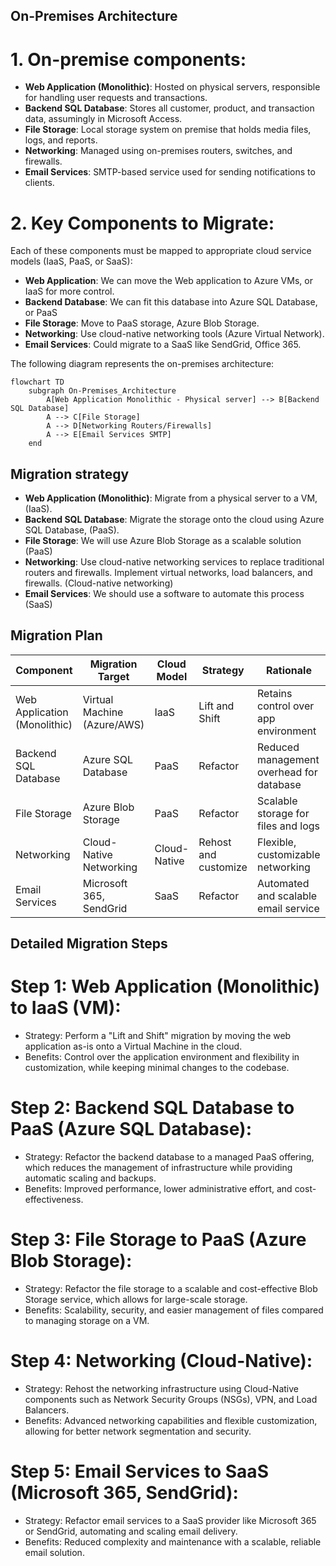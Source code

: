 ## On-Premises Architecture

# 1. On-premise components:

- **Web Application (Monolithic)**: Hosted on physical servers, responsible for handling user requests and transactions.
- **Backend SQL Database**: Stores all customer, product, and transaction data, assumingly in Microsoft Access.
- **File Storage**: Local storage system on premise that holds media files, logs, and reports.
- **Networking**: Managed using on-premises routers, switches, and firewalls.
- **Email Services**: SMTP-based service used for sending notifications to clients.

# 2. Key Components to Migrate: 

Each of these components must be mapped to appropriate cloud service models (IaaS, PaaS, or SaaS):

- **Web Application**: We can move the Web application to Azure VMs, or IaaS for more control.
- **Backend Database**: We can fit this database into Azure SQL Database, or PaaS
- **File Storage**: Move to PaaS storage, Azure Blob Storage.
- **Networking**: Use cloud-native networking tools (Azure Virtual Network).
- **Email Services**: Could migrate to a SaaS like SendGrid, Office 365.

The following diagram represents the on-premises architecture:

```mermaid
flowchart TD
    subgraph On-Premises_Architecture
        A[Web Application Monolithic - Physical server] --> B[Backend SQL Database]
        A --> C[File Storage]
        A --> D[Networking Routers/Firewalls]
        A --> E[Email Services SMTP]
    end
```
## Migration strategy

- **Web Application (Monolithic)**: Migrate from a physical server to a VM, (IaaS).
- **Backend SQL Database**: Migrate the storage onto the cloud using Azure SQL Database, (PaaS).
- **File Storage**: We will use Azure Blob Storage as a scalable solution (PaaS)
- **Networking**: Use cloud-native networking services to replace traditional routers and firewalls. Implement virtual networks, load balancers, and firewalls. (Cloud-native networking)
- **Email Services**: We should use a software to automate this process (SaaS)

## Migration Plan

**Component**| **Migration Target**| **Cloud Model**|**Strategy**|**Rationale**|
|----------------------------|------------------------------|----------------|----------------------------|----------------------------------------------------|
| Web Application (Monolithic) | Virtual Machine (Azure/AWS)  | IaaS           | Lift and Shift              | Retains control over app environment               |
| Backend SQL Database        | Azure SQL Database           | PaaS           | Refactor                    | Reduced management overhead for database            |
| File Storage                | Azure Blob Storage  |  PaaS    | Refactor  | Scalable storage for files and logs                 |
| Networking                  | Cloud-Native Networking      | Cloud-Native   | Rehost and customize                    | Flexible, customizable networking                   |
| Email Services              | Microsoft 365, SendGrid      | SaaS           | Refactor                    | Automated and scalable email service                |

## Detailed Migration Steps

# Step 1: Web Application (Monolithic) to IaaS (VM):

- Strategy: Perform a "Lift and Shift" migration by moving the web application as-is onto a Virtual Machine in the cloud.
- Benefits: Control over the application environment and flexibility in customization, while keeping minimal changes to the codebase.
# Step 2: Backend SQL Database to PaaS (Azure SQL Database):

- Strategy: Refactor the backend database to a managed PaaS offering, which reduces the management of infrastructure while providing automatic scaling and backups.
- Benefits: Improved performance, lower administrative effort, and cost-effectiveness.
# Step 3: File Storage to PaaS (Azure Blob Storage):

- Strategy: Refactor the file storage to a scalable and cost-effective Blob Storage service, which allows for large-scale storage.
- Benefits: Scalability, security, and easier management of files compared to managing storage on a VM.
# Step 4: Networking (Cloud-Native):

- Strategy: Rehost the networking infrastructure using Cloud-Native components such as Network Security Groups (NSGs), VPN, and Load Balancers.
- Benefits: Advanced networking capabilities and flexible customization, allowing for better network segmentation and security.
# Step 5: Email Services to SaaS (Microsoft 365, SendGrid):

- Strategy: Refactor email services to a SaaS provider like Microsoft 365 or SendGrid, automating and scaling email delivery.
- Benefits: Reduced complexity and maintenance with a scalable, reliable email solution.
